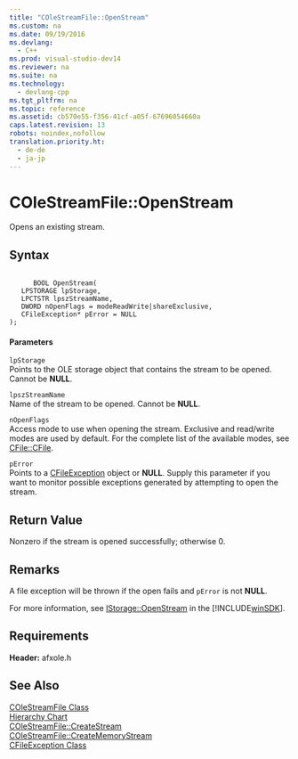 ```yaml
---
title: "COleStreamFile::OpenStream"
ms.custom: na
ms.date: 09/19/2016
ms.devlang: 
  - C++
ms.prod: visual-studio-dev14
ms.reviewer: na
ms.suite: na
ms.technology: 
  - devlang-cpp
ms.tgt_pltfrm: na
ms.topic: reference
ms.assetid: cb570e55-f356-41cf-a05f-67696054660a
caps.latest.revision: 13
robots: noindex,nofollow
translation.priority.ht: 
  - de-de
  - ja-jp
---
```

# COleStreamFile::OpenStream
Opens an existing stream.  
  
## Syntax  
  
```  
  
      BOOL OpenStream(  
   LPSTORAGE lpStorage,  
   LPCTSTR lpszStreamName,  
   DWORD nOpenFlags = modeReadWrite|shareExclusive,  
   CFileException* pError = NULL   
);  
```  
  
#### Parameters  
 `lpStorage`  
 Points to the OLE storage object that contains the stream to be opened. Cannot be **NULL**.  
  
 `lpszStreamName`  
 Name of the stream to be opened. Cannot be **NULL**.  
  
 `nOpenFlags`  
 Access mode to use when opening the stream. Exclusive and read/write modes are used by default. For the complete list of the available modes, see [CFile::CFile](../vs140/CFile--CFile.md).  
  
 `pError`  
 Points to a [CFileException](../vs140/CFileException-Class.md) object or **NULL**. Supply this parameter if you want to monitor possible exceptions generated by attempting to open the stream.  
  
## Return Value  
 Nonzero if the stream is opened successfully; otherwise 0.  
  
## Remarks  
 A file exception will be thrown if the open fails and `pError` is not **NULL**.  
  
 For more information, see [IStorage::OpenStream](http://msdn.microsoft.com/library/windows/desktop/aa380025) in the [!INCLUDE[winSDK](../vs140/includes/winSDK_md.md)].  
  
## Requirements  
 **Header:** afxole.h  
  
## See Also  
 [COleStreamFile Class](../vs140/COleStreamFile-Class.md)   
 [Hierarchy Chart](../vs140/Hierarchy-Chart.md)   
 [COleStreamFile::CreateStream](../vs140/COleStreamFile--CreateStream.md)   
 [COleStreamFile::CreateMemoryStream](../vs140/COleStreamFile--CreateMemoryStream.md)   
 [CFileException Class](../vs140/CFileException-Class.md)